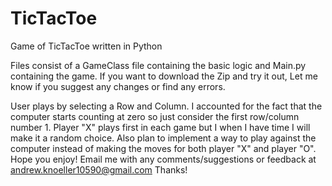 # TicTacToe

Game of TicTacToe written in Python

Files consist of a GameClass file containing the basic logic and Main.py containing the game. If you want to download the Zip and try it out, Let me know if you suggest any changes or find any errors.

User plays by selecting a Row and Column. I accounted for the fact that the computer starts counting at zero so just consider the first row/column number 1. Player "X" plays first in each game but I when I have time I will make it a random choice. Also plan to implement a way to play against the computer instead of making the moves for both player "X" and player "O". Hope you enjoy! Email me with any comments/suggestions or feedback at andrew.knoeller10590@gmail.com Thanks!
